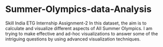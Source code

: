 # Summer-Olympics-data-Analysis
Skill India ETG Internship Assignment-2
In this dataset, the aim is to calculate and visualize different aspects of All Summer Olympics. I am trying to make effective and ad-hoc visualizations to answer some of the intriguing questions by using advanced visualization techniques.
